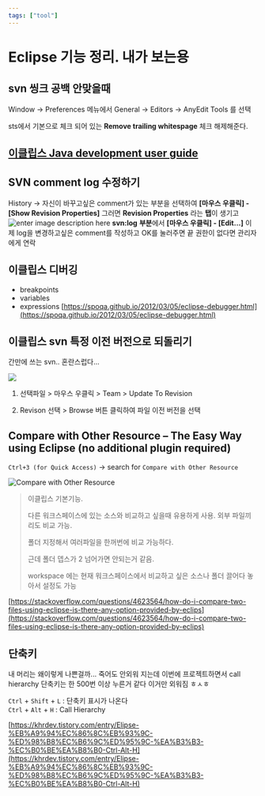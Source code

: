 ```yaml
---
tags: ["tool"]
---
```


# Eclipse 기능 정리. 내가 보는용

## svn 씽크 공백 안맞을때

Window -> Preferences 메뉴에서 General -> Editors -> AnyEdit Tools 를 선택

sts에서 기본으로 체크 되어 있는  **Remove trailing whitespage**  체크 해제해준다.

## [이클립스 Java development user guide](https://help.eclipse.org/latest/index.jsp?nav=/1)

## SVN comment log 수정하기

History -> 자신이 바꾸고싶은 comment가 있는 부분을 선택하여
**[마우스 우클릭] - [Show Revision Properties]**
그러면 **Revision Properties** 라는 **탭**이 생기고
![enter image description here](https://img1.daumcdn.net/thumb/R1280x0/?scode=mtistory2&fname=https://blog.kakaocdn.net/dn/bRSuz7/btqw6o3mHlx/SBM1kayg9ogGxyESnHlPY1/img.png)
**svn:log** **부분**에서
**[마우스 우클릭] - [Edit...]**
이제 log을 변경하고싶은 comment를 작성하고 OK를 눌러주면 끝
권한이 없다면 관리자에게 연락

## 이클립스 디버깅

- breakpoints
- variables
- expressions
  [https://spoqa.github.io/2012/03/05/eclipse-debugger.html](https://spoqa.github.io/2012/03/05/eclipse-debugger.html)

## 이클립스 svn 특정 이전 버전으로 되돌리기

간만에 쓰는 svn.. 혼란스럽다...

![](https://t1.daumcdn.net/cfile/tistory/99A4AD4B5A3FBA6D29)

1. 선택파일 > 마우스 우클릭 > Team > Update To Revision

2. Revison 선택 > Browse 버튼 클릭하여 파일 이전 버전을 선택

## Compare with Other Resource – The Easy Way using Eclipse (no additional plugin required)

`Ctrl+3 (for Quick Access)` -> search for `Compare with Other Resource`

![Compare with Other Resource](https://i.stack.imgur.com/5Rfmi.png)

> 이클립스 기본기능.
>
> 다른 워크스페이스에 있는 소스와 비교하고 싶을때 유용하게 사용. 외부 파일끼리도 비교 가능.
>
> 폴더 지정해서 여러파일을 한꺼번에 비교 가능하다.
>
> 근데 폴더 뎁스가 2 넘어가면 안되는거 같음.
>
> workspace 에는 현재 워크스페이스에서 비교하고 싶은 소스나 폴더 끌어다 놓아서 설정도 가능

[https://stackoverflow.com/questions/4623564/how-do-i-compare-two-files-using-eclipse-is-there-any-option-provided-by-eclips](https://stackoverflow.com/questions/4623564/how-do-i-compare-two-files-using-eclipse-is-there-any-option-provided-by-eclips)

## 단축키

내 머리는 왜이렇게 나쁜걸까... 죽어도 안외워 지는데 이번에 프로젝트하면서 call hierarchy 단축키는 한 500번 이상 누른거 같다 이거만 외워짐 ㅎㅅㅎ

`Ctrl` + `Shift` + `L` : 단축키 표시가 나온다  
`Ctrl` + `Alt` + `H` : Call Hierarchy

[https://khrdev.tistory.com/entry/Elipse-%EB%A9%94%EC%86%8C%EB%93%9C-%ED%98%B8%EC%B6%9C%ED%95%9C-%EA%B3%B3-%EC%B0%BE%EA%B8%B0-Ctrl-Alt-H](https://khrdev.tistory.com/entry/Elipse-%EB%A9%94%EC%86%8C%EB%93%9C-%ED%98%B8%EC%B6%9C%ED%95%9C-%EA%B3%B3-%EC%B0%BE%EA%B8%B0-Ctrl-Alt-H)
<!--stackedit_data:
eyJoaXN0b3J5IjpbMTI5MTIzODcxXX0=
-->